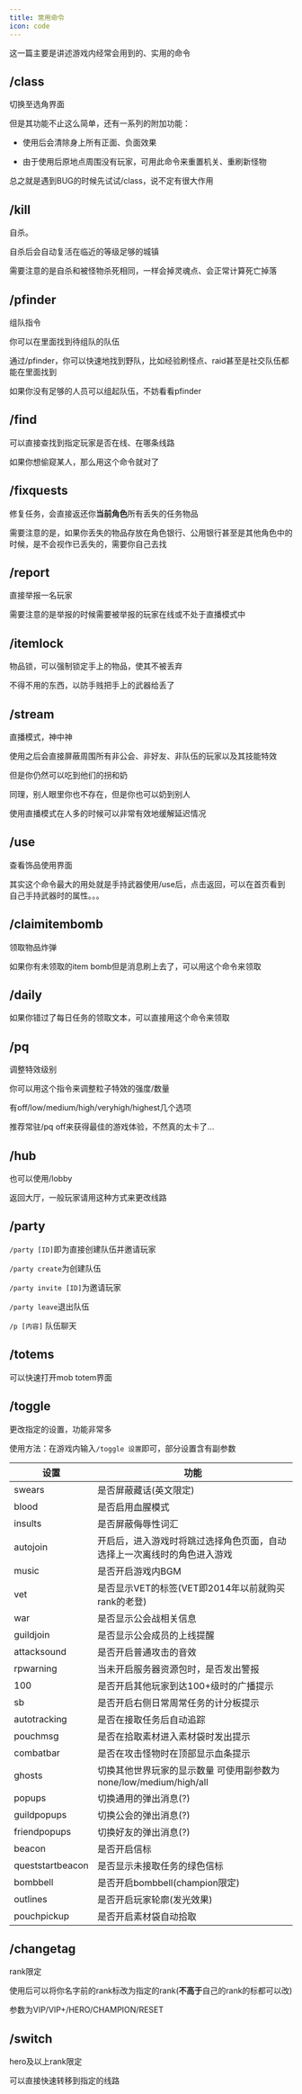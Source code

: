 ```yaml
---
title: 常用命令
icon: code
---
```


这一篇主要是讲述游戏内经常会用到的、实用的命令

## /class
切换至选角界面

但是其功能不止这么简单，还有一系列的附加功能：

+ 使用后会清除身上所有正面、负面效果

+ 由于使用后原地点周围没有玩家，可用此命令来重置机关、重刷新怪物

总之就是遇到BUG的时候先试试/class，说不定有很大作用


## /kill
自杀。

自杀后会自动复活在临近的等级足够的城镇

需要注意的是自杀和被怪物杀死相同，一样会掉灵魂点、会正常计算死亡掉落


## /pfinder
组队指令

你可以在里面找到待组队的队伍

通过/pfinder，你可以快速地找到野队，比如经验刷怪点、raid甚至是社交队伍都能在里面找到

如果你没有足够的人员可以组起队伍，不妨看看pfinder

## /find

可以直接查找到指定玩家是否在线、在哪条线路

如果你想偷窥某人，那么用这个命令就对了

## /fixquests

修复任务，会直接返还你**当前角色**所有丢失的任务物品

需要注意的是，如果你丢失的物品存放在角色银行、公用银行甚至是其他角色中的时候，是不会视作已丢失的，需要你自己去找



## /report 

直接举报一名玩家

需要注意的是举报的时候需要被举报的玩家在线或不处于直播模式中

## /itemlock

物品锁，可以强制锁定手上的物品，使其不被丢弃

不得不用的东西，以防手贱把手上的武器给丢了

## /stream

直播模式，神中神

使用之后会直接屏蔽周围所有非公会、非好友、非队伍的玩家以及其技能特效

但是你仍然可以吃到他们的拐和奶

同理，别人眼里你也不存在，但是你也可以奶到别人

使用直播模式在人多的时候可以非常有效地缓解延迟情况

## /use

查看饰品使用界面

其实这个命令最大的用处就是手持武器使用/use后，点击返回，可以在首页看到自己手持武器时的属性。。。

## /claimitembomb

领取物品炸弹

如果你有未领取的item bomb但是消息刷上去了，可以用这个命令来领取

## /daily

如果你错过了每日任务的领取文本，可以直接用这个命令来领取

## /pq

调整特效级别

你可以用这个指令来调整粒子特效的强度/数量

有off/low/medium/high/veryhigh/highest几个选项

推荐常驻/pq off来获得最佳的游戏体验，不然真的太卡了...



## /hub

也可以使用/lobby

返回大厅，一般玩家请用这种方式来更改线路

## /party

`/party [ID]`即为直接创建队伍并邀请玩家

`/party create`为创建队伍

`/party invite [ID]`为邀请玩家

`/party leave`退出队伍

`/p [内容]` 队伍聊天 

## /totems

可以快速打开mob totem界面



## /toggle

更改指定的设置，功能非常多

使用方法：在游戏内输入`/toggle 设置`即可，部分设置含有副参数

| 设置 | 功能 |
| --- | --- |
| swears | 是否屏蔽藏话(英文限定) |
| blood | 是否启用血腥模式 | 
| insults | 是否屏蔽侮辱性词汇 |
| autojoin | 开启后，进入游戏时将跳过选择角色页面，自动选择上一次离线时的角色进入游戏|
| music | 是否开启游戏内BGM |
| vet | 是否显示VET的标签(VET即2014年以前就购买rank的老登)|
| war | 是否显示公会战相关信息 |
| guildjoin | 是否显示公会成员的上线提醒 |
| attacksound | 是否开启普通攻击的音效 |
| rpwarning | 当未开启服务器资源包时，是否发出警报 |
| 100 | 是否开启其他玩家到达100+级时的广播提示 |
| sb | 是否开启右侧日常周常任务的计分板提示 |
| autotracking | 是否在接取任务后自动追踪 |
| pouchmsg | 是否在拾取素材进入素材袋时发出提示 |
| combatbar | 是否在攻击怪物时在顶部显示血条提示 |
| ghosts | 切换其他世界玩家的显示数量 可使用副参数为none/low/medium/high/all|
| popups | 切换通用的弹出消息(?)|
| guildpopups | 切换公会的弹出消息(?)|
| friendpopups | 切换好友的弹出消息(?)|
| beacon | 是否开启信标 |
| queststartbeacon | 是否显示未接取任务的绿色信标 |
| bombbell | 是否开启bombbell(champion限定) |
| outlines | 是否开启玩家轮廓(发光效果) |
| pouchpickup | 是否开启素材袋自动拾取 |


## /changetag

rank限定

使用后可以将你名字前的rank标改为指定的rank(**不高于**自己的rank的标都可以改)

参数为VIP/VIP+/HERO/CHAMPION/RESET

## /switch

hero及以上rank限定

可以直接快速转移到指定的线路